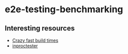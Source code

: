 # e2e-testing-benchmarking

## Interesting resources

* [Crazy fast build times](http://dan.bodar.com/2012/02/28/crazy-fast-build-times-or-when-10-seconds-starts-to-make-you-nervous/)
* [inproctester](https://github.com/aharin/inproctester)
